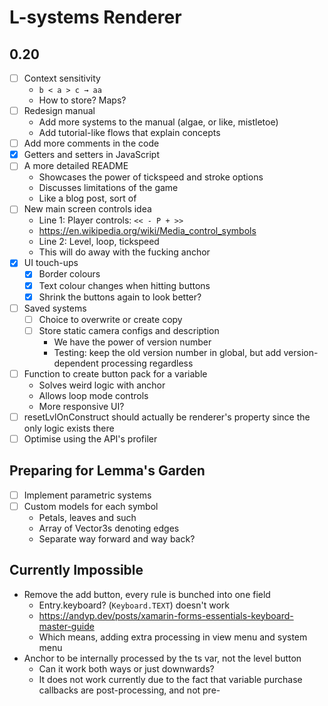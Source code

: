 # L-systems Renderer

## 0.20

- [ ] Context sensitivity
  - `b < a > c → aa`
  - How to store? Maps?
- [ ] Redesign manual
  - Add more systems to the manual (algae, or like, mistletoe)
  - Add tutorial-like flows that explain concepts
- [ ] Add more comments in the code
- [x] Getters and setters in JavaScript
- [ ] A more detailed README
  - Showcases the power of tickspeed and stroke options
  - Discusses limitations of the game
  - Like a blog post, sort of
- [ ] New main screen controls idea
  - Line 1: Player controls: `<< - P + >>`
  - https://en.wikipedia.org/wiki/Media_control_symbols
  - Line 2: Level, loop, tickspeed
  - This will do away with the fucking anchor
- [x] UI touch-ups
  - [x] Border colours
  - [x] Text colour changes when hitting buttons
  - [x] Shrink the buttons again to look better?
- [ ] Saved systems
  - [ ] Choice to overwrite or create copy
  - [ ] Store static camera configs and description
    - We have the power of version number
    - Testing: keep the old version number in global, but add version-dependent
    processing regardless
- [ ] Function to create button pack for a variable
  - Solves weird logic with anchor
  - Allows loop mode controls
  - More responsive UI?
- [ ] resetLvlOnConstruct should actually be renderer's property since the only
logic exists there
- [ ] Optimise using the API's profiler

## Preparing for Lemma's Garden

- [ ] Implement parametric systems
- [ ] Custom models for each symbol
  - Petals, leaves and such
  - Array of Vector3s denoting edges
  - Separate way forward and way back?

## Currently Impossible

- Remove the add button, every rule is bunched into one field
  - Entry.keyboard? (`Keyboard.TEXT`) doesn't work
  - https://andyp.dev/posts/xamarin-forms-essentials-keyboard-master-guide
  - Which means, adding extra processing in view menu and system menu
- Anchor to be internally processed by the ts var, not the level button
  - Can it work both ways or just downwards?
  - It does not work currently due to the fact that variable purchase callbacks
  are post-processing, and not pre-